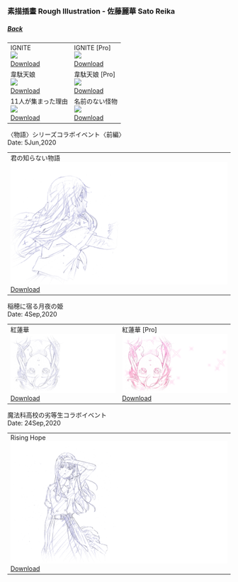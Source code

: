 ### 素描插畫 Rough Illustration - 佐藤麗華 Sato Reika
##### [Back](../Rough%20Illustration.md)

<table>
 <tr>
<td>IGNITE<br>
 <img src="../../../Album/Nanaon/Rough%20Illustration/RoughIllustration_13200010.png" width="vw"><br>
 <a href="https://github.com/LYHPandaKing/227PhotoBackup/raw/master/Album/Nanaon/Rough%20Illustration/RoughIllustration_13200010.png">Download</a></td>
<td>IGNITE [Pro]<br>
 <img src="../../../Album/Nanaon/Rough%20Illustration/RoughIllustration_13200010%20%23328889.png" width="vw"><br>
 <a href="https://github.com/LYHPandaKing/227PhotoBackup/raw/master/Album/Nanaon/Rough%20Illustration/RoughIllustration_13200010%20%23328889.png">Download</a></td>
 </tr>
 <tr>
<td>韋駄天娘<br>  
 <img src="../../../Album/Nanaon/Rough%20Illustration/RoughIllustration_13100013%20%23444866.png" width="vw"><br>
 <a href="https://github.com/LYHPandaKing/227PhotoBackup/raw/master/Album/Nanaon/Rough%20Illustration/RoughIllustration_13100013%20%23444866.png">Download</a></td>
<td>韋駄天娘 [Pro]<br>  
 <img src="../../../Album/Nanaon/Rough%20Illustration/RoughIllustration_13100013.png" width="vw"><br>
 <a href="https://github.com/LYHPandaKing/227PhotoBackup/raw/master/Album/Nanaon/Rough%20Illustration/RoughIllustration_13100013.png">Download</a></td>
 </tr>
 <tr>
<td>11人が集まった理由<br>
 <img src="../../../Album/Nanaon/Rough%20Illustration/RoughIllustration_13100004.png" width="vw"><br>
 <a href="https://github.com/LYHPandaKing/227PhotoBackup/raw/master/Album/Nanaon/Rough%20Illustration/RoughIllustration_13100004.png">Download</a></td>
<td>名前のない怪物<br>
 <img src="../../../Album/Nanaon/Rough%20Illustration/RoughIllustration_13200013.png" width="vw"><br>
 <a href="https://github.com/LYHPandaKing/227PhotoBackup/raw/master/Album/Nanaon/Rough%20Illustration/RoughIllustration_13200013.png">Download</a></td>
 </tr>
</table>

〈物語〉シリーズコラボイベント〈前編〉<br>
Date: 5Jun,2020<br>

<table>
 <tr>
<td>君の知らない物語<br>
 <img src="../../../../Album/Nanaon/Rough%20Illustration/20200625_〈物語〉シリーズコラボイベント〈前編〉/RoughIllustration_13200019.png" width="vw"><br>
 <a href="https://github.com/LYHPandaKing/227PhotoBackup/raw/master/Album/Nanaon/Rough%20Illustration/20200625_〈物語〉シリーズコラボイベント〈前編〉/RoughIllustration_13200019.png">Download</a></td>
 </tr>
</table>

稲穂に宿る月夜の姫<br>
Date: 4Sep,2020<br>

<table>
 <tr>
<td>紅蓮華<br>
 <img src="../../../../Album/Nanaon/Rough%20Illustration/20200904_稲穂に宿る月夜の姫/RoughIllustration_13200034%20%2398783.png" width="vw"><br>
 <a href="https://github.com/LYHPandaKing/227PhotoBackup/raw/master/Album/Nanaon/Rough%20Illustration/20200904_稲穂に宿る月夜の姫/RoughIllustration_13200034%20%2398783.png  ">Download</a></td>
<td>紅蓮華 [Pro]<br>
 <img src="../../../../Album/Nanaon/Rough%20Illustration/20200904_稲穂に宿る月夜の姫/RoughIllustration_13200034.png" width="vw"><br>
 <a href="https://github.com/LYHPandaKing/227PhotoBackup/raw/master/Album/Nanaon/Rough%20Illustration/20200904_稲穂に宿る月夜の姫/RoughIllustration_13200034.png">Download</a></td>
 </tr>
</table>

魔法科高校の劣等生コラボイベント<br>
Date: 24Sep,2020<br>

<table>
 <tr>
<td>Rising Hope<br>
 <img src="../../../../Album/Nanaon/Rough%20Illustration/20200924_魔法科高校の劣等生コラボイベント/RoughIllustration_13200036.png" width="vw"><br>
 <a href="https://github.com/LYHPandaKing/227PhotoBackup/raw/master/Album/Nanaon/Rough%20Illustration/20200924_魔法科高校の劣等生コラボイベント/RoughIllustration_13200036.png">Download</a></td>
 </tr>
</table>
